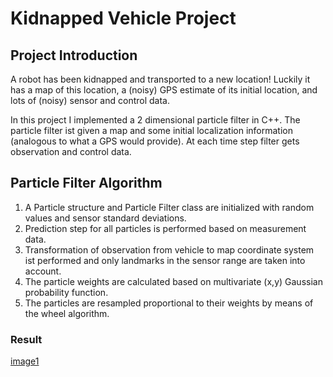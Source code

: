 # Kidnapped Vehicle Project


[//]: # (Image References)
[image1]: ./Docs/pf.jpg



## Project Introduction

A robot has been kidnapped and transported to a new location! Luckily it has a map of this location, a (noisy) GPS estimate of its initial location, and lots of (noisy) sensor and control data.

In this project I implemented a 2 dimensional particle filter in C++. The particle filter ist given a map and some initial localization information (analogous to what a GPS would provide). At each time step filter gets observation and control data.

## Particle Filter Algorithm

1. A Particle structure and Particle Filter class are initialized with random values and sensor standard deviations.
2. Prediction step for all particles is performed based on measurement data.
3. Transformation of observation from vehicle to map coordinate system ist performed and only landmarks in the sensor range are taken into account.
4. The particle weights are calculated based on multivariate (x,y) Gaussian probability function.
5. The particles are resampled proportional to their weights by means of the wheel algorithm.

### Result
[image1]





